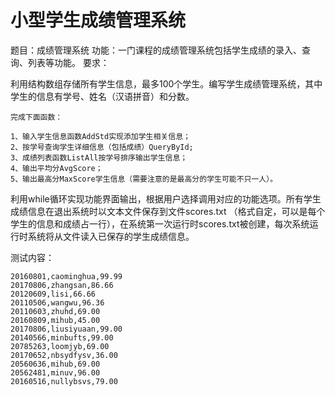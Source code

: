 # 小型学生成绩管理系统
题目：成绩管理系统
功能：一门课程的成绩管理系统包括学生成绩的录入、查询、列表等功能。
要求：

   利用结构数组存储所有学生信息，最多100个学生。编写学生成绩管理系统，其中学生的信息有学号、姓名（汉语拼音）和分数。
    
    完成下面函数：
    
    1、输入学生信息函数AddStd实现添加学生相关信息；
    2、按学号查询学生详细信息（包括成绩）QueryById;
    3、成绩列表函数ListAll按学号排序输出学生信息；
    4、输出平均分AvgScore；
    5、输出最高分MaxScore学生信息（需要注意的是最高分的学生可能不只一人）。

   利用while循环实现功能界面输出，根据用户选择调用对应的功能选项。所有学生成绩信息在退出系统时以文本文件保存到文件scores.txt
   （格式自定，可以是每个学生的信息和成绩占一行），在系统第一次运行时scores.txt被创建，每次系统运行时系统将从文件读入已保存的学生成绩信息。

测试内容：

    20160801,caominghua,99.99
    20170806,zhangsan,86.66
    20120609,lisi,66.66
    20110506,wangwu,96.36
    20110603,zhuhd,69.00
    20160809,mihub,45.00
    20170806,liusiyuaan,99.00
    20140566,minbufts,99.00
    20785263,loomjyb,69.00
    20170652,nbsydfysv,36.00
    20560636,mihub,69.00
    20562481,minuv,96.00
    20160516,nullybsvs,79.00
    

